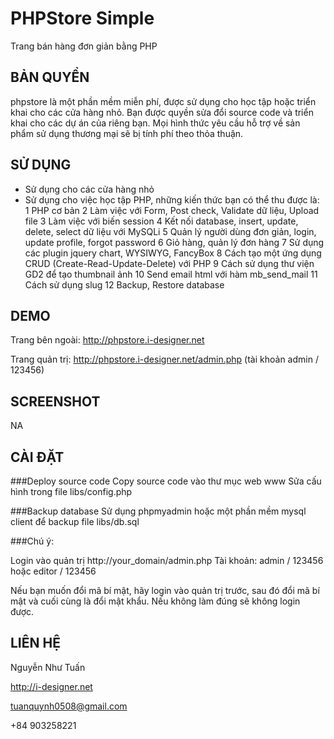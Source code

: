 PHPStore Simple
===================================
Trang bán hàng đơn giản bằng PHP

BẢN QUYỀN
---------
phpstore là một phần mềm miễn phí, được sử dụng cho học tập hoặc triển khai cho các cửa hàng nhỏ.
Bạn được quyền sửa đổi source code và triển khai cho các dự án của riêng bạn.
Mọi hình thức yêu cầu hỗ trợ về sản phẩm sử dụng thương mại sẽ bị tính phí theo thỏa thuận.

SỬ DỤNG
--------
- Sử dụng cho các cửa hàng nhỏ
- Sử dụng cho việc học tập PHP, những kiến thức bạn có thể thu được là:
	1 PHP cơ bản
	2 Làm việc với Form, Post check, Validate dữ liệu, Upload file
	3 Làm việc với biến session
	4 Kết nối database, insert, update, delete, select dữ liệu với MySQLi
	5 Quản lý người dùng đơn giản, login, update profile, forgot password
	6 Giỏ hàng, quản lý đơn hàng
	7 Sử dụng các plugin jquery chart, WYSIWYG, FancyBox
	8 Cách tạo một ứng dụng CRUD (Create-Read-Update-Delete) với PHP
	9 Cách sử dụng thư viện GD2 để tạo thumbnail ảnh
	10 Send email html với hàm mb_send_mail
	11 Cách sử dụng slug
	12 Backup, Restore database


DEMO
----------
Trang bên ngoài: http://phpstore.i-designer.net

Trang quản trị: http://phpstore.i-designer.net/admin.php (tài khoản admin / 123456)

SCREENSHOT
----------
NA

CÀI ĐẶT
-------

###Deploy source code
Copy source code vào thư mục web www
Sửa cấu hình trong file libs/config.php

###Backup database
Sử dụng phpmyadmin hoặc một phần mềm mysql client để backup file libs/db.sql

###Chú ý:

Login vào quản trị
http://your_domain/admin.php
Tài khoản: admin / 123456 hoặc editor / 123456

Nếu bạn muốn đổi mã bí mật, hãy login vào quản trị trước, sau đó đổi mã bí mật và cuối cùng là đổi mật khẩu. Nếu không làm đúng sẽ không login được.

LIÊN HỆ
-------
Nguyễn Như Tuấn

http://i-designer.net

tuanquynh0508@gmail.com

+84 903258221
